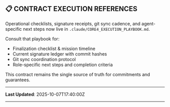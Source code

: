 ## 📋 CONTRACT EXECUTION REFERENCES

Operational checklists, signature receipts, git sync cadence, and agent-specific next steps now live in `.claude/CORE4_EXECUTION_PLAYBOOK.md`.

Consult that playbook for:
- Finalization checklist & mission timeline
- Current signature ledger with commit hashes
- Git sync coordination protocol
- Role-specific next steps and completion criteria

This contract remains the single source of truth for commitments and guarantees.

---


**Last Updated**: 2025-10-07T17:40:00Z

---
